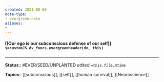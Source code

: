 ```yaml
---
created: 2021-08-08
note-type: 
- evergreen-note
aliases:
- 
---
```


#### [[Our ego is our subconscious defense of our self]] `$=customJS.dv_funcs.evergreenHeader(dv, this)`



### <hr class="footnote"/>

**Status**:: #EVER/SEED/UNPLANTED 
*edited `=this.file.mtime`*

**Topics**:: [[subconscious]], [[self]], [[human survival]], [[Neuroscience]]
	
